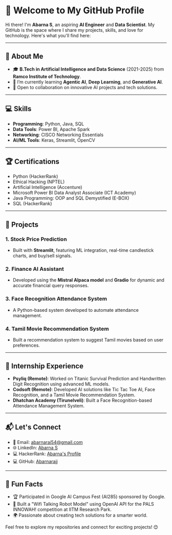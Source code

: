 # 👋 Welcome to My GitHub Profile

Hi there! I'm **Abarna S**, an aspiring **AI Engineer** and **Data Scientist**. My GitHub is the space where I share my projects, skills, and love for technology. Here's what you'll find here:

---

## 🚀 About Me

- 🎓 **B.Tech in Artificial Intelligence and Data Science** (2021-2025) from **Ramco Institute of Technology**.
- 🌱 I’m currently learning **Agentic AI**, **Deep Learning**, and **Generative AI**.
- 🤝 Open to collaboration on innovative AI projects and tech solutions.

---

## 💻 Skills

- **Programming**: Python, Java, SQL
- **Data Tools**: Power BI, Apache Spark
- **Networking**: CISCO Networking Essentials
- **AI/ML Tools**: Keras, Streamlit, OpenCV

---

## 🏆 Certifications

- Python (HackerRank)
- Ethical Hacking (NPTEL)
- Artificial Intelligence (Accenture)
- Microsoft Power BI Data Analyst Associate (ICT Academy)
- Java Programming: OOP and SQL Demystified (E-BOX)
- SQL (HackerRank)

---

## 🌟 Projects

### **1. Stock Price Prediction**
- Built with **Streamlit**, featuring ML integration, real-time candlestick charts, and buy/sell signals.

### **2. Finance AI Assistant**
- Developed using the **Mistral Alpaca model** and **Gradio** for dynamic and accurate financial query responses.

### **3. Face Recognition Attendance System**
- A Python-based system developed to automate attendance management.

### **4. Tamil Movie Recommendation System**
- Built a recommendation system to suggest Tamil movies based on user preferences.

---

## 💼 Internship Experience

- **Psyliq (Remote)**: Worked on Titanic Survival Prediction and Handwritten Digit Recognition using advanced ML models.
- **Codsoft (Remote)**: Developed AI solutions like Tic Tac Toe AI, Face Recognition, and a Tamil Movie Recommendation System.
- **Dhatchan Academy (Tirunelveli)**: Built a Face Recognition-based Attendance Management System.

---

## 📬 Let's Connect

- 📧 Email: [abarnaraj54@gmail.com](mailto:abarnaraj54@gmail.com)
- 🌐 LinkedIn: [Abarna S](https://www.linkedin.com/in/abarna-raj-820994237/)
- 💻 HackerRank: [Abarna's Profile](https://www.hackerrank.com/profile/abarnaraj54)
- 💻 GitHub: [Abarnarajj](https://github.com/Abarnarajj)

---

## 🎉 Fun Facts

- 🏆 Participated in Google AI Campus Fest (AI285) sponsored by Google.
- 🤖 Built a "Wifi Talking Robot Model" using OpenAI API for the PALS INNOWAH! competition at IITM Research Park.
- 🌍 Passionate about creating tech solutions for a smarter world.

Feel free to explore my repositories and connect for exciting projects! 😊

